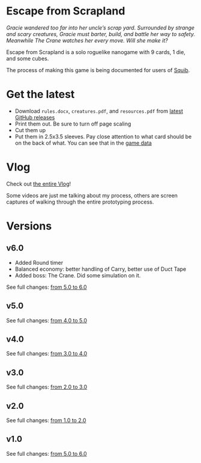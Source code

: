 # Escape from Scrapland

_Gracie wandered too far into her uncle’s scrap yard. Surrounded by strange and scary creatures, Gracie must barter, build, and battle her way to safety. Meanwhile The Crane watches her every move. Will she make it?_

Escape from Scrapland is a solo roguelike nanogame with 9 cards, 1 die, and some cubes.

The process of making this game is being documented for users of [Squib](http://squib.rocks).

# Get the latest

  * Download `rules.docx`, `creatures.pdf`, and `resources.pdf` from [latest GitHub releases](https://github.com/andymeneely/project-bolt-rats/releases/latest)
  * Print them out. Be sure to turn off page scaling
  * Cut them up
  * Put them in 2.5x3.5 sleeves. Pay close attention to what card should be on the back of what. You can see that in the [game data](https://github.com/andymeneely/project-bolt-rats/blob/v6.0/data/deck.txt)

# Vlog

Check out [the entire Vlog](https://www.youtube.com/playlist?list=PLLcm4ZswgXFYk6KKW_ISd8Kf9UGTV9Cfj)!

Some videos are just me talking about my process, others are screen captures of walking through the entire prototyping process.

# Versions

## v6.0

* Added Round timer
* Balanced economy: better handling of Carry, better use of Duct Tape
* Added boss: The Crane. Did some simulation on it.

See full changes: [from 5.0 to 6.0](https://github.com/andymeneely/project-bolt-rats/compare/v5.0...v6.0)

## v5.0

See full changes: [from 4.0 to 5.0](https://github.com/andymeneely/project-bolt-rats/compare/v4.0...v5.0)

## v4.0

See full changes: [from 3.0 to 4.0](https://github.com/andymeneely/project-bolt-rats/compare/v3.0...v4.0)

## v3.0

See full changes: [from 2.0 to 3.0](https://github.com/andymeneely/project-bolt-rats/compare/playtest_02...v3.0)

## v2.0

See full changes: [from 1.0 to 2.0](https://github.com/andymeneely/project-bolt-rats/compare/playtest_02...playtest_02)

## v1.0

See full changes: [from 5.0 to 6.0](https://github.com/andymeneely/project-bolt-rats/compare/90d4601d45fa262a233afbb6df622ed2188c82b7...playtest_01)
